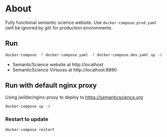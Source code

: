 # About

Fully functional semantic science website. Use `docker-compose.prod.yaml` (will be ignored by git) for production environments.

## Run

```bash
docker-compose -f docker-compose.yaml -f docker-compose.dev.yaml up -d
```

* SemanticScience website at http://localhost
* SemanticScience Virtuoso at http://localhost:8890

## Run with default nginx proxy

Using jwilder/nginx-proxy to deploy to https://semanticscience.org

```bash
docker-compose up -d
```

### Restart to update
```bash
docker-compose restart
```
